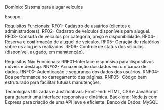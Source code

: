 Domínio: Sistema para alugar veículos

Escopo:

Requisitos Funcionais:
RF01- Cadastro de usuários (clientes e administradores).
RF02- Cadastro de veículos disponíveis para aluguel.
RF03- Consulta de veículos por categoria, preço e disponibilidade.
RF04- Reserva e confirmação de aluguel de veículos.
RF05- Geração de relatórios sobre os alugueis realizados.
RF06- Controle de status dos veículos (disponível, alugado, em manutenção).

Requisitos Não Funcionais:
RNF01-Interface responsiva para dispositivos móveis e desktop.
RNF02- Armazenação dos dados em um banco de dados.
RNF03- Autenticação e segurança dos dados dos usuários.
RNF04- Boa performance no carregamento das páginas.
RNF05- Código bem estruturado para facilitar futuras manutenções.


Tecnologias Utilizadas e Justificativas:
Front-end: HTML, CSS e JavaScript para garantir uma interface responsiva e dinâmica.
Back-end: Node.js com Express para criação de uma API leve e eficiente.
Banco de Dados: MySQL
